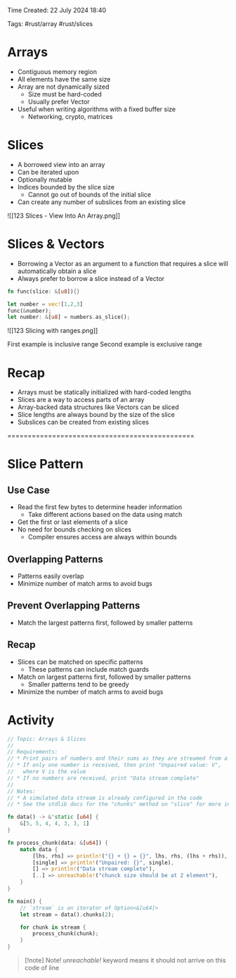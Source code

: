 Time Created: 22 July 2024 18:40

Tags: #rust/array #rust/slices

# Arrays

- Contiguous memory region
- All elements have the same size
- Array are not dynamically sized
	- Size must be hard-coded
	- Usually prefer Vector
- Useful when writing algorithms with a fixed buffer size
	- Networking, crypto, matrices

# Slices

- A borrowed view into an array
- Can be iterated upon
- Optionally mutable
- Indices bounded by the slice size
	- Cannot go out of bounds of the initial slice
- Can create any number of subslices from an existing slice

![[123 Slices - View Into An Array.png]]

# Slices & Vectors

- Borrowing a Vector as an argument to a function that requires a slice will automatically obtain a slice
- Always prefer to borrow a slice instead of a Vector

```rust
fn func(slice: &[u8]){}

let number = vec![1,2,3]
func(&number);
let number: &[u8] = numbers.as_slice();
```

![[123 Slicing with ranges.png]]

First example is inclusive range
Second example is exclusive range

# Recap

- Arrays must be statically initialized with hard-coded lengths
- Slices are a way to access parts of an array
- Array-backed data structures like Vectors can be sliced
- Slice lengths are always bound by the size of the slice
- Subslices can be created from existing slices

==============================================

# Slice Pattern

## Use Case

- Read the first few bytes to determine header information
	- Take different actions based on the data using match
- Get the first or last elements of a slice
- No need for bounds checking on slices
	- Compiler ensures access are always within bounds

## Overlapping Patterns

- Patterns easily overlap
- Minimize number of match arms to avoid bugs

## Prevent Overlapping Patterns

- Match the largest patterns first, followed by smaller patterns

## Recap

- Slices can be matched on specific patterns
	- These patterns can include match guards
- Match on largest patterns first, followed by smaller patterns
	- Smaller patterns tend to be greedy
- Minimize the number of match arms to avoid bugs

# Activity

```rust
// Topic: Arrays & Slices
//
// Requirements:
// * Print pairs of numbers and their sums as they are streamed from a data source
// * If only one number is received, then print "Unpaired value: V",
//   where V is the value
// * If no numbers are received, print "Data stream complete"
//
// Notes:
// * A simulated data stream is already configured in the code
// * See the stdlib docs for the "chunks" method on "slice" for more info

fn data() -> &'static [u64] {
    &[5, 5, 4, 4, 3, 3, 1]
}

fn process_chunk(data: &[u64]) {
    match data {
        [lhs, rhs] => println!("{} + {} = {}", lhs, rhs, (lhs + rhs)),
        [single] => println!("Unpaired: {}", single),
        [] => println!("Data stream complete"),
        [..] => unreachable!("chunck size should be at 2 element"),
    }
}

fn main() {
    // `stream` is an iterator of Option<&[u64]>
    let stream = data().chunks(2);

    for chunk in stream {
        process_chunk(chunk);
    }
}
```

>[!note] Note!
>*unreachable!* keyword means it should not arrive on this code of line

